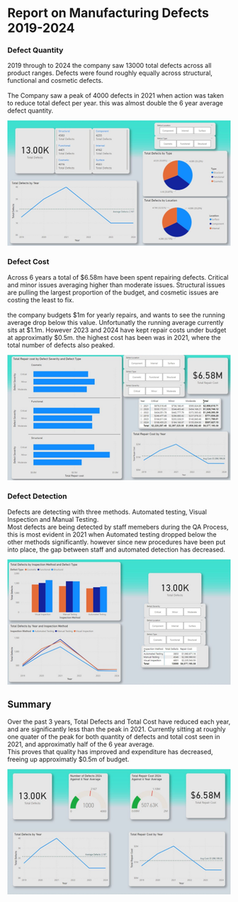 # Report on Manufacturing Defects 2019-2024
### Defect Quantity
2019 through to 2024 the company saw 13000 total defects across all product ranges. Defects were found roughly equally across structural, functional and cosmetic defects.<br>
<br>
The Company saw a peak of 4000 defects in 2021 when action was taken to reduce total defect per year. this was almost double the 6 year average defect quantity.

![alt text](https://github.com/LWhiteF/LewisPortfolio/blob/61a473396e9468cbd0c968d578e1666dd8522c61/Manufacturing%20Project/Pictures/bi1.JPG)

### Defect Cost
Across 6 years a total of $6.58m have been spent repairing defects. Critical and minor issues averaging higher than moderate issues. Structural issues are pulling the largest proportion of the budget, and cosmetic issues are costing the least to fix.<br>
<br>
the company budgets $1m for yearly repairs, and wants to see the running average drop below this value. Unfortunatly
the running average currently sits at $1.1m. However 2023 and 2024 have kept repair costs under budget at approximatly $0.5m.
the highest cost has been was in 2021, where the total number of defects also peaked.

![alt text](https://github.com/LWhiteF/LewisPortfolio/blob/61a473396e9468cbd0c968d578e1666dd8522c61/Manufacturing%20Project/Pictures/bi2.JPG)

### Defect Detection
Defects are detecting with three methods. Automated testing, Visual Inspection and Manual Testing.<br>
Most defects are being detected by staff memebers during the QA Process, this is most evident in 2021 when Automated testing dropped below the other methods significantly. however since new procedures have been put into place, the gap between staff and automated detection has decreased.

![alt text](https://github.com/LWhiteF/LewisPortfolio/blob/67cafae897f786993c33bf8ac6891b600df79cb3/Manufacturing%20Project/Pictures/bi3.JPG)

## Summary

Over the past 3 years, Total Defects and Total Cost have reduced each year, and are significantly less than the peak in 2021. Currently sitting at roughly one quater of the peak for both quantity of defects and total cost seen in 2021, and approximatly half of the 6 year average.<br>
This proves that quality has improved and expenditure has decreased, freeing up approximatly $0.5m of budget.

![alt text](https://github.com/LWhiteF/LewisPortfolio/blob/67cafae897f786993c33bf8ac6891b600df79cb3/Manufacturing%20Project/Pictures/bi4.JPG)
